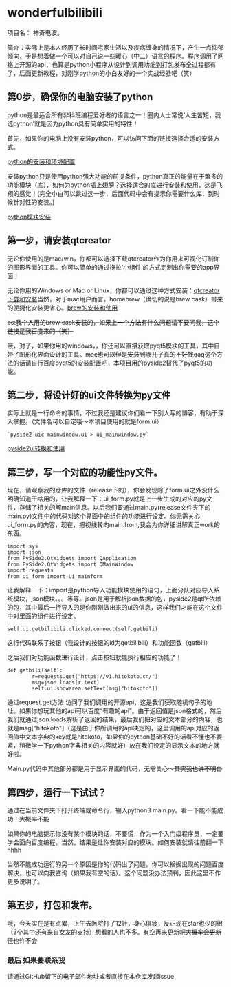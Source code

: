 # wonderfulbilibili
项目名： 神奇电波。

简介：实际上是本人经历了长时间宅家生活以及疾病缠身的情况下，产生一点抑郁倾向，于是想着做一个可以对自己说一些暖心（中二）语言的程序。程序调用了网络上开源的api，也算是python小程序从设计到调用功能到打包发布全过程都有了，后面更新教程，对刚学python的小白友好的一个实战经验吧（笑）

## 第0步，确保你的电脑安装了python

python是最适合所有非科班编程爱好者的语言之一！圈内人士常说‘人生苦短，我选python’就是因为python具有简单实用的特性！

首先，如果你的电脑上没有安装python，可以访问下面的链接选择合适的安装方式。

[python的安装和环境配置](https://www.runoob.com/python/python-install.html)

安装python只是使用python强大功能的前提条件，python真正的能量在于繁多的功能模块（库），如何为python插上翅膀？选择适合的库进行安装和使用，这是飞翔的感觉！(完全小白可以跳过这一步，后面代码中会有提示你需要什么库，到时候针对性的安装。)

[python模块安装](https://docs.python.org/zh-cn/3.7/installing/index.html)



## 第一步，请安装qtcreator

无论你使用的是mac/win，你都可以选择下载qtcreator作为你用来可视化订制你的图形界面的工具。你可以简单的通过拖拉‘小组件’的方式定制出你需要的app界面！

无论你用的Windows or Mac or Linux，你都可以通过这种方式安装：[qtcreator下载和安装](https://blog.csdn.net/weixin_38090427/article/details/83827678)当然，对于mac用户而言，homebrew（确切的说是brew cask）带来的便捷化安装更省心。[brew的安装和使用](https://www.jianshu.com/p/fdfa9b8e29f8?utm_campaign=hugo&utm_medium=reader_share&utm_content=note)

~~ps:我个人用的brew cask安装的，如果上一个方法有什么问题请不要问我，这个链接是我百度来的（笑）~~

哦，对了，如果你用的windows，，你还可以直接获取pyqt5模块的工具，其中自带了图形化界面设计的工具。~~mac也可以但是安装到哪儿了真的不好找qaq~~这个方法的话请自行百度pyqt5的安装配置吧，本项目用的pyside2替代了pyqt5的功能。

## 第二步，将设计好的ui文件转换为py文件

实际上就是一行命令的事情，不过我还是建议你们看一下别人写的博客，有助于深入掌握。（文件名可以自定哦～本项目使用的就是form.ui）

```
`pyside2-uic mainwindow.ui > ui_mainwindow.py`
```

[pyside2ui转换和使用](https://blog.csdn.net/ssspppfff/article/details/104454665)

## 第三步，写一个对应的功能性py文件。

现在，请观察我的仓库的文件（release下的），你会发现除了form.ui之外没什么明确知道干啥用的，让我解释一下：ui_form.py就是上一步生成的对应的py文件，存储了相关的解main信息。以后我们要通过main.py(release文件夹下的main.py)文件中的代码对这个界面中的组件的功能进行设定。你无需关心ui_form.py的内容，现在，把视线转向main.from,我会为你详细讲解真正work的东西。

```
import sys
import json
from PySide2.QtWidgets import QApplication
from PySide2.QtWidgets import QMainWindow
import requests
from ui_form import Ui_mainform
```

让我解释一下：import是python导入功能模块使用的语句，上面分队对应导入系统模块，json模块。。。等等。json是用于解析json数据的包，pyside2是qt所依赖的包，其中最后一行导入的是你刚刚做出来的ui的信息，这样我们才能在这个文件中对里面的组件进行设定。

```
self.ui.getbilibili.clicked.connect(self.getbili)
```

这行代码联系了按钮（我设计的按钮的id为getbilibili）和功能函数（getbili）

之后我们对功能函数进行设计，点击按钮就能执行相应的功能了！

```
def getbili(self):
        r=requests.get("https://v1.hitokoto.cn/")
        msg=json.loads(r.text)
        self.ui.showarea.setText(msg["hitokoto"])
```

通过request.get方法 访问了我们调用的开源api，这是我们获取随机句子的地址。如果你想玩其他的api可以百度“有趣的api”。由于返回值是json格式的，然后我们就通过json.loads解析了返回的结果，最后我们把对应的文本部分的内容，也就是msg["hitokoto"]（这是由于你所调用的api决定的，这里调用的api对应的返回值中文本字典的key就是hitokoto，如果你的python基础不好的话看不懂也不要紧，稍微学一下python字典相关的内容就好）放在我们设定的显示文本的地方就好啦。

Main.py代码中其他部分都是用于显示界面的代码，无需关心～~~其实我也讲不明白~~

## 第四步，运行一下试试？

通过在当前文件夹下打开终端或命令行，输入python3 main.py。看一下能不能成功！~~大概率不能~~

如果你的电脑提示你没有某个模块的话，不要慌，作为一个入门级程序员，一定要学会面向百度编程，当然，结果是让你安装对应的模块。如何安装就请往前翻一下hhhh

当然不能成功运行的另一个原因是你的代码出了问题，你可以根据出现的问题百度解决，也可以向我咨询（如果我有空的话）。这个问题没办法预判，因此这里不作更多说明了。

## 第五步，打包和发布。

哦，今天实在是有点累，上午去医院打了12针，身心俱疲，反正现在star也少的很（3个其中还有来自女友的支持）想看的人也不多。有空再来更新吧~~大概率会更新但也许不会~~ 

### 最后 如果要联系我

请通过GitHub留下的电子邮件地址或者直接在本仓库发起issue



